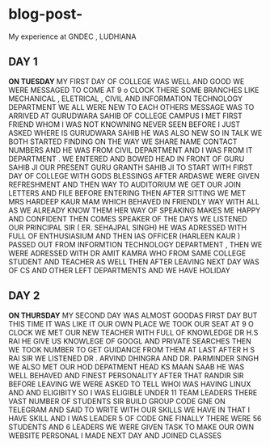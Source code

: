 # blog-post-
My experience at GNDEC , LUDHIANA

## DAY 1 
**ON TUESDAY**
MY FIRST DAY OF COLLEGE WAS WELL AND GOOD WE WERE MESSAGED TO COME AT 9 o CLOCK THERE SOME BRANCHES LIKE MECHANICAL , ELETRICAL , CIVIL AND INFORMATION TECHNOLOGY DEPARTMENT WE ALL WERE NEW TO EACH OTHERS MESSAGE WAS TO ARRIVED AT GURUDWARA SAHIB OF COLLEGE CAMPUS I MET FIRST FRIEND WHOM I WAS NOT KNOWNING NEVER SEEN BEFORE I JUST ASKED WHERE IS GURUDWARA SAHIB HE WAS ALSO NEW SO IN TALK WE BOTH STARTED FINDING ON THE WAY WE SHARE NAME CONTACT NUMBERS AND HE WAS FROM CIVIL DEPARTMENT AND I WAS FROM IT DEPARTMENT . WE ENTERED AND BOWED HEAD IN FRONT OF GURU SAHIB JI OUR PRESENT GURU GRANTH SAHIB JI TO START WITH FIRST DAY OF COLLEGE WITH GODS  BLESSINGS AFTER ARDASWE WERE GIVEN REFRESHMENT AND THEN WAY TO AUDITORIUM  WE GET OUR JOIN LETTERS AND FILE BEFORE ENTERING THEN AFTER SITTING  WE MET MRS HARDEEP KAUR MAM WHICH BEHAVED IN FRIENDLY WAY WITH ALL AS WE ALREADY KNOW THEM HER WAY OF SPEAKING MAKES ME HAPPY AND CONFIDENT THEN COMES SPEAKER OF THE DAYS WE LISTENED OUR PRINCIPAL SIR ( ER. SEHAJPAL SINGH) HE WAS ADRESSED WITH FULL OF ENTHUSIASIUM AND THEN  IAS OFFICER (HARLEEN KAUR ) PASSED OUT FROM INFORMTION TECHNOLOGY DEPARTMENT , THEN WE WERE ADRESSED WITH DR AMIT KAMRA WHO FROM SAME COLLEGE STUDENT AND TEACHER AS WELL THEN AFTER LEAVING NEXT DAY WAS OF CS AND OTHER LEFT DEPARTMENTS AND WE HAVE HOLIDAY

## DAY 2
**ON THURSDAY**
MY SECOND DAY WAS ALMOST GOODAS FIRST DAY BUT THIS TIME IT WAS LIKE IT OUR OWN PLACE WE TOOK OUR SEAT AT 9 O CLOCK WE MET OUR NEW TEACHER WITH FULL OF KNOWLEDGE DR H.S RAI HE GIVE US KNOWLEGE OF GOOGL AND PRIVATE SEARCHES THEN WE TOOK NUMBER TO GET GUIDANCE FROM THEM AT LAST AFTER H S RAI SIR WE LISTENED DR . ARVIND DHINGRA  AND DR. PARMINDER SINGH WE ALSO MET OUR HOD DEPATMENT HEAD KS MAAN SAAB HE WAS WELL BEHAVED AND FINEST PERSONALITY AFTER THAT RANDIR SIR BEFORE LEAVING  WE WERE ASKED TO TELL WHOI WAS HAVING LINUX AND AND ELIGIBITY SO I WAS ELIGIBLE UNDER 11 TEAM LEADERS THERE VAST NUMBER OF STUDENTS SIR BUILD GROUP CODE GNE ON TELEGRAM AND SAID TO WRITE WITH OUR SKILLS WE HAVE  IN THAT I HAVE SKILL AND I WAS LEADER 5 OF CODE GNE FINALLY THERE WERE 56 STUDENTS AND 6 LEADERS WE WERE GIVEN TASK TO MAKE OUR OWN WEBSITE PERSONAL I  MADE NEXT DAY  AND JOINED CLASSES
